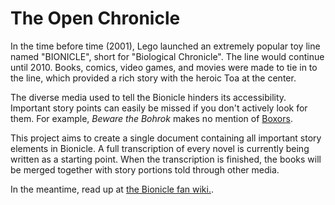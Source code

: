 # The Open Chronicle
In the time before time (2001), Lego launched an extremely popular toy line named "BIONICLE", short for "Biological Chronicle". The line would continue until 2010. Books, comics, video games, and movies were made to tie in to the line, which provided a rich story with the heroic Toa at the center.

The diverse media used to tell the Bionicle hinders its accessibility. Important story points can easily be missed if you don't actively look for them. For example, *Beware the Bohrok* makes no mention of <a href="http://biosector01.com/wiki/index.php/Boxor">Boxors</a>.

This project aims to create a single document containing all important story elements in Bionicle. A full transcription of every novel is currently being written as a starting point. When the transcription is finished, the books will be merged together with story portions told through other media.

In the meantime, read up at <a href="http://biosector01.com">the Bionicle fan wiki.</a>.
